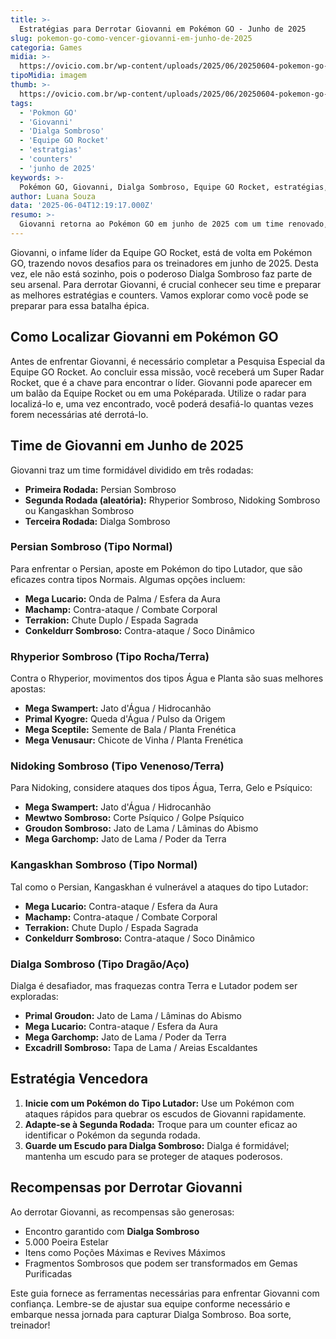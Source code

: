 ```yaml
---
title: >-
  Estratégias para Derrotar Giovanni em Pokémon GO - Junho de 2025
slug: pokemon-go-como-vencer-giovanni-em-junho-de-2025
categoria: Games
midia: >-
  https://ovicio.com.br/wp-content/uploads/2025/06/20250604-pokemon-go-giovanni.webp
tipoMidia: imagem
thumb: >-
  https://ovicio.com.br/wp-content/uploads/2025/06/20250604-pokemon-go-giovanni.webp
tags:
  - 'Pokmon GO'
  - 'Giovanni'
  - 'Dialga Sombroso'
  - 'Equipe GO Rocket'
  - 'estratgias'
  - 'counters'
  - 'junho de 2025'
keywords: >-
  Pokémon GO, Giovanni, Dialga Sombroso, Equipe GO Rocket, estratégias, counters, junho de 2025
author: Luana Souza
data: '2025-06-04T12:19:17.000Z'
resumo: >-
  Giovanni retorna ao Pokémon GO em junho de 2025 com um time renovado, incluindo o temido Dialga Sombroso. Descubra como enfrentar esse desafio com as melhores estratégias e counters.
---
```


Giovanni, o infame líder da Equipe GO Rocket, está de volta em Pokémon GO, trazendo novos desafios para os treinadores em junho de 2025. Desta vez, ele não está sozinho, pois o poderoso Dialga Sombroso faz parte de seu arsenal. Para derrotar Giovanni, é crucial conhecer seu time e preparar as melhores estratégias e counters. Vamos explorar como você pode se preparar para essa batalha épica.

## Como Localizar Giovanni em Pokémon GO

Antes de enfrentar Giovanni, é necessário completar a Pesquisa Especial da Equipe GO Rocket. Ao concluir essa missão, você receberá um Super Radar Rocket, que é a chave para encontrar o líder. Giovanni pode aparecer em um balão da Equipe Rocket ou em uma Poképarada. Utilize o radar para localizá-lo e, uma vez encontrado, você poderá desafiá-lo quantas vezes forem necessárias até derrotá-lo.

## Time de Giovanni em Junho de 2025

Giovanni traz um time formidável dividido em três rodadas:

* **Primeira Rodada:** Persian Sombroso
* **Segunda Rodada (aleatória):** Rhyperior Sombroso, Nidoking Sombroso ou Kangaskhan Sombroso
* **Terceira Rodada:** Dialga Sombroso

### Persian Sombroso (Tipo Normal)
Para enfrentar o Persian, aposte em Pokémon do tipo Lutador, que são eficazes contra tipos Normais. Algumas opções incluem:

* **Mega Lucario:** Onda de Palma / Esfera da Aura
* **Machamp:** Contra-ataque / Combate Corporal
* **Terrakion:** Chute Duplo / Espada Sagrada
* **Conkeldurr Sombroso:** Contra-ataque / Soco Dinâmico

### Rhyperior Sombroso (Tipo Rocha/Terra)
Contra o Rhyperior, movimentos dos tipos Água e Planta são suas melhores apostas:

* **Mega Swampert:** Jato d'Água / Hidrocanhão
* **Primal Kyogre:** Queda d'Água / Pulso da Origem
* **Mega Sceptile:** Semente de Bala / Planta Frenética
* **Mega Venusaur:** Chicote de Vinha / Planta Frenética

### Nidoking Sombroso (Tipo Venenoso/Terra)
Para Nidoking, considere ataques dos tipos Água, Terra, Gelo e Psíquico:

* **Mega Swampert:** Jato d'Água / Hidrocanhão
* **Mewtwo Sombroso:** Corte Psíquico / Golpe Psíquico
* **Groudon Sombroso:** Jato de Lama / Lâminas do Abismo
* **Mega Garchomp:** Jato de Lama / Poder da Terra

### Kangaskhan Sombroso (Tipo Normal)
Tal como o Persian, Kangaskhan é vulnerável a ataques do tipo Lutador:

* **Mega Lucario:** Contra-ataque / Esfera da Aura
* **Machamp:** Contra-ataque / Combate Corporal
* **Terrakion:** Chute Duplo / Espada Sagrada
* **Conkeldurr Sombroso:** Contra-ataque / Soco Dinâmico

### Dialga Sombroso (Tipo Dragão/Aço)
Dialga é desafiador, mas fraquezas contra Terra e Lutador podem ser exploradas:

* **Primal Groudon:** Jato de Lama / Lâminas do Abismo
* **Mega Lucario:** Contra-ataque / Esfera da Aura
* **Mega Garchomp:** Jato de Lama / Poder da Terra
* **Excadrill Sombroso:** Tapa de Lama / Areias Escaldantes

## Estratégia Vencedora

1. **Inicie com um Pokémon do Tipo Lutador:** Use um Pokémon com ataques rápidos para quebrar os escudos de Giovanni rapidamente.
2. **Adapte-se à Segunda Rodada:** Troque para um counter eficaz ao identificar o Pokémon da segunda rodada.
3. **Guarde um Escudo para Dialga Sombroso:** Dialga é formidável; mantenha um escudo para se proteger de ataques poderosos.

## Recompensas por Derrotar Giovanni

Ao derrotar Giovanni, as recompensas são generosas:

* Encontro garantido com **Dialga Sombroso**
* 5.000 Poeira Estelar
* Itens como Poções Máximas e Revives Máximos
* Fragmentos Sombrosos que podem ser transformados em Gemas Purificadas

Este guia fornece as ferramentas necessárias para enfrentar Giovanni com confiança. Lembre-se de ajustar sua equipe conforme necessário e embarque nessa jornada para capturar Dialga Sombroso. Boa sorte, treinador!